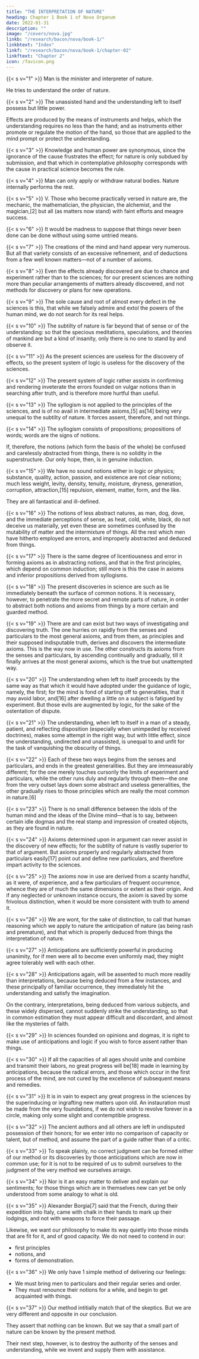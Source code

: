 ```yaml
---
title: "THE INTERPRETATION OF NATURE"
heading: Chapter 1 Book 1 of Nova Organum
date: 2022-01-31
description: ""
image: "/covers/nova.jpg"
linkb: "/research/bacon/nova/book-1/"
linkbtext: "Index"
linkf: "/research/bacon/nova/book-1/chapter-02"
linkftext: "Chapter 2"
icon: /favicon.png
---
```


{{< s v="1" >}} Man is the minister and interpreter of nature. 

He tries to understand the order of nature. <!-- , either with regard to things or the mind, permit him, and neither knows nor is capable of more. -->


{{< s v="2" >}} The unassisted hand and the understanding left to itself possess but little power. 

Effects are produced by the means of instruments and helps, which the understanding requires no less than the hand; and as instruments either promote or regulate the motion of the hand, so those that are applied to the mind prompt or protect the understanding.


{{< s v="3" >}} Knowledge and human power are synonymous, since the ignorance of the cause frustrates the effect; for nature is only subdued by submission, and that which in contemplative philosophy corresponds with the cause in practical science becomes the rule.

{{< s v="4" >}} Man can only apply or withdraw natural bodies. Nature internally performs the rest.


{{< s v="5" >}} V. Those who become practically versed in nature are, the mechanic, the mathematician, the physician, the alchemist, and the magician,[2] but all (as matters now stand) with faint efforts and meagre success.


{{< s v="6" >}} It would be madness to suppose that things never been done can be done without using some untried means.


{{< s v="7" >}} The creations of the mind and hand appear very numerous. But all that variety consists of an excessive refinement, and of deductions from a few well known matters—not of a number of axioms.

{{< s v="8" >}} Even the effects already discovered are due to chance and experiment rather than to the sciences; for our present sciences are nothing more than peculiar arrangements of matters already discovered, and not methods for discovery or plans for new operations.

{{< s v="9" >}} The sole cause and root of almost every defect in the sciences is this, that while we falsely admire and extol the powers of the human mind, we do not search for its real helps.

{{< s v="10" >}} The subtilty of nature is far beyond that of sense or of the understanding: so that the specious meditations, speculations, and theories of mankind are but a kind of insanity, only there is no one to stand by and observe it.

{{< s v="11" >}} As the present sciences are useless for the discovery of effects, so the present system of logic is useless for the discovery of the sciences.

{{< s v="12" >}} The present system of logic rather assists in confirming and rendering inveterate the errors founded on vulgar notions than in searching after truth, and is therefore more hurtful than useful.

{{< s v="13" >}} The syllogism is not applied to the principles of the sciences, and is of no avail in intermediate axioms,[5] as[14] being very unequal to the subtilty of nature. It forces assent, therefore, and not things.

{{< s v="14" >}} The syllogism consists of propositions; propositions of words; words are the signs of notions. 

If, therefore, the notions (which form the basis of the whole) be confused and carelessly abstracted from things, there is no solidity in the superstructure. Our only hope, then, is in genuine induction.

{{< s v="15" >}} We have no sound notions either in logic or physics; substance, quality, action, passion, and existence are not clear notions; much less weight, levity, density, tenuity, moisture, dryness, generation, corruption, attraction,[15] repulsion, element, matter, form, and the like. 

They are all fantastical and ill-defined.

{{< s v="16" >}} The notions of less abstract natures, as man, dog, dove, and the immediate perceptions of sense, as heat, cold, white, black, do not deceive us materially, yet even these are sometimes confused by the mutability of matter and the intermixture of things. All the rest which men have hitherto employed are errors, and improperly abstracted and deduced from things.

{{< s v="17" >}} There is the same degree of licentiousness and error in forming axioms as in abstracting notions, and that in the first principles, which depend on common induction; still more is this the case in axioms and inferior propositions derived from syllogisms.

{{< s v="18" >}} The present discoveries in science are such as lie immediately beneath the surface of common notions. It is necessary, however, to penetrate the more secret and remote parts of nature, in order to abstract both notions and axioms from things by a more certain and guarded method.

{{< s v="19" >}} There are and can exist but two ways of investigating and discovering truth. The one hurries on rapidly from the senses and particulars to the most general axioms, and from them, as principles and their supposed indisputable truth, derives and discovers the intermediate axioms. This is the way now in use. The other constructs its axioms from the senses and particulars, by ascending continually and gradually, till it finally arrives at the most general axioms, which is the true but unattempted way.

{{< s v="20" >}} The understanding when left to itself proceeds by the same way as that which it would have adopted under the guidance of logic, namely, the first; for the mind is fond of starting off to generalities, that it may avoid labor, and[16] after dwelling a little on a subject is fatigued by experiment. But those evils are augmented by logic, for the sake of the ostentation of dispute.

{{< s v="21" >}} The understanding, when left to itself in a man of a steady, patient, and reflecting disposition (especially when unimpeded by received doctrines), makes some attempt in the right way, but with little effect, since the understanding, undirected and unassisted, is unequal to and unfit for the task of vanquishing the obscurity of things.

{{< s v="22" >}} Each of these two ways begins from the senses and particulars, and ends in the greatest generalities. But they are immeasurably different; for the one merely touches cursorily the limits of experiment and particulars, while the other runs duly and regularly through them—the one from the very outset lays down some abstract and useless generalities, the other gradually rises to those principles which are really the most common in nature.[6]

{{< s v="23" >}} There is no small difference between the idols of the human mind and the ideas of the Divine mind—that is to say, between certain idle dogmas and the real stamp and impression of created objects, as they are found in nature.

{{< s v="24" >}} Axioms determined upon in argument can never assist in the discovery of new effects; for the subtilty of nature is vastly superior to that of argument. But axioms properly and regularly abstracted from particulars easily[17] point out and define new particulars, and therefore impart activity to the sciences.

{{< s v="25" >}} The axioms now in use are derived from a scanty handful, as it were, of experience, and a few particulars of frequent occurrence, whence they are of much the same dimensions or extent as their origin. And if any neglected or unknown instance occurs, the axiom is saved by some frivolous distinction, when it would be more consistent with truth to amend it.

{{< s v="26" >}} We are wont, for the sake of distinction, to call that human reasoning which we apply to nature the anticipation of nature (as being rash and premature), and that which is properly deduced from things the interpretation of nature.

{{< s v="27" >}} Anticipations are sufficiently powerful in producing unanimity, for if men were all to become even uniformly mad, they might agree tolerably well with each other.

{{< s v="28" >}} Anticipations again, will be assented to much more readily than interpretations, because being deduced from a few instances, and these principally of familiar occurrence, they immediately hit the understanding and satisfy the imagination. 

On the contrary, interpretations, being deduced from various subjects, and these widely dispersed, cannot suddenly strike the understanding, so that in common estimation they must appear difficult and discordant, and almost like the mysteries of faith.

{{< s v="29" >}} In sciences founded on opinions and dogmas, it is right to make use of anticipations and logic if you wish to force assent rather than things.

{{< s v="30" >}} If all the capacities of all ages should unite and combine and transmit their labors, no great progress will be[18] made in learning by anticipations, because the radical errors, and those which occur in the first process of the mind, are not cured by the excellence of subsequent means and remedies.

{{< s v="31" >}} It is in vain to expect any great progress in the sciences by the superinducing or ingrafting new matters upon old. An instauration must be made from the very foundations, if we do not wish to revolve forever in a circle, making only some slight and contemptible progress.

{{< s v="32" >}} The ancient authors and all others are left in undisputed possession of their honors; for we enter into no comparison of capacity or talent, but of method, and assume the part of a guide rather than of a critic.

{{< s v="33" >}} To speak plainly, no correct judgment can be formed either of our method or its discoveries by those anticipations which are now in common use; for it is not to be required of us to submit ourselves to the judgment of the very method we ourselves arraign.

{{< s v="34" >}} Nor is it an easy matter to deliver and explain our sentiments; for those things which are in themselves new can yet be only understood from some analogy to what is old.

{{< s v="35" >}} Alexander Borgia[7] said that the French, during their expedition into Italy, came with chalk in their hands to mark up their lodgings, and not with weapons to force their passage. 

Likewise, we want our philosophy to make its way quietly into those minds that are fit for it, and of good capacity. We do not need to contend in <!--  where we[19] differ --> our:
- first principles
- notions, and
- forms of demonstration.

{{< s v="36" >}} We only have 1 simple method of delivering our feelings: 
- We must bring men to particulars and their regular series and order. 
- They must renounce their notions for a while, and begin to get acquainted with things.


{{< s v="37" >}} Our method intitially match that of the skeptics. But we are very different and opposite in our <!--  most widely, and are completely opposed to each other in their --> conclusion. 

They assert that nothing can be known. But we say that a small part of nature can be known by the present method. 

Their next step, however, is to destroy the authority of the senses and understanding, while we invent and supply them with assistance.
